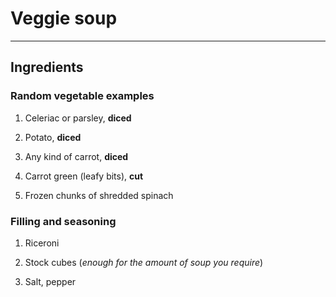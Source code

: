 # Veggie soup

---

## Ingredients

### Random vegetable examples

1. Celeriac or parsley, **diced**

2. Potato, **diced**

3. Any kind of carrot, **diced**

4. Carrot green \(leafy bits\), **cut**

5. Frozen chunks of shredded spinach

### Filling and seasoning

1. Riceroni

2. Stock cubes \(_enough for the amount of soup you require_\)

3. Salt, pepper



